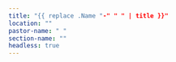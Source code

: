 ```yaml
---
title: "{{ replace .Name "-" " " | title }}"
location: ""
pastor-name: " "
section-name: ""
headless: true
---
```

